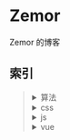 # Zemor

Zemor 的博客

## 索引

<blockquote>
<details>
    <summary>算法</summary>
    <blockquote>
        <a href="算法/字符串转整数.md">字符串转整数</a>
	</blockquote>
    <blockquote>
        <a href="算法/求最长回文字符串.md">求最长回文字符串</a>
    </blockquote>
    <blockquote>
        <a href="算法/马拉车算法.md">马拉车算法</a>
    </blockquote>
</details>
<details>
    <summary>css</summary>
    <blockquote>
        <a href="css/元素垂直居中的各种方法.md">元素垂直居中的各种方法</a>
    </blockquote>
</details>
<details>
    <summary>js</summary>
    <blockquote>
        <a href="js/浏览器Array改变原数组方法原理及实现.md">浏览器Array改变原数组方法原理及实现</a>
    </blockquote>
    <blockquote>
        <a href="js/JS预编译过程.md">JS预编译过程</a>
    </blockquote>
</details>
<details>
    <summary>vue</summary>
    <blockquote>
        <a href="#">个人博客</a>
    </blockquote>
</details>
</blockquote>

